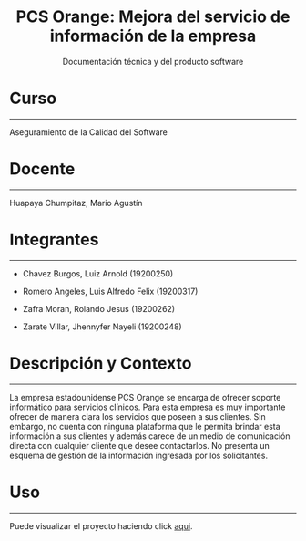 
<h1 align="center"> PCS Orange: Mejora del servicio de información de la empresa</h1>
<p align="center"> Documentación técnica y del producto software</p>


# Curso
---

Aseguramiento de la Calidad del Software

# Docente
---

Huapaya Chumpitaz, Mario Agustín

# Integrantes
---

- Chavez Burgos, Luiz Arnold (19200250)

- Romero Angeles, Luis Alfredo Felix (19200317)

- Zafra Moran, Rolando Jesus (19200262)

- Zarate Villar, Jhennyfer Nayeli (19200248)


# Descripción y Contexto
---

La empresa estadounidense PCS Orange se encarga de ofrecer soporte informático para servicios clínicos. Para esta empresa es muy importante ofrecer de manera clara los servicios que poseen a sus clientes. Sin embargo, no cuenta con ninguna plataforma que le permita brindar esta información a sus clientes y además carece de un medio de comunicación directa con cualquier cliente que desee contactarlos. No presenta un esquema de gestión de la información ingresada por los solicitantes.


# Uso
---

Puede visualizar el proyecto haciendo click [aqui](https://petsworkrolando.herokuapp.com/).
